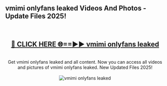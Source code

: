 <h2>vmimi onlyfans leaked Videos And Photos - Update Files 2025!</h2>
<br>
<div align="center">
<h2><a href="https://top-ai-tools.click/QrbHav" rel="nofollow">🔴 CLICK HERE 🌐==►► vmimi onlyfans leaked</a></h2>
<br>
Get vmimi onlyfans leaked and all content. Now you can access all videos and pictures of vmimi onlyfans leaked. New Updated Files 2025!
<br>
<br>
<a href="https://top-ai-tools.click/QrbHav" rel="nofollow" data-target="animated-image.originalLink"><img src="https://i.ibb.co.com/WyWwxjT/player-gif2.gif" alt="vmimi onlyfans leaked" style="max-width: 100%; display: inline-block;" data-target="animated-image.originalImage"></a>
</div>
<br>